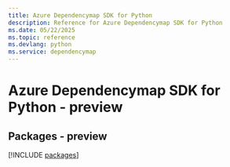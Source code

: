```yaml
---
title: Azure Dependencymap SDK for Python
description: Reference for Azure Dependencymap SDK for Python
ms.date: 05/22/2025
ms.topic: reference
ms.devlang: python
ms.service: dependencymap
---
```

# Azure Dependencymap SDK for Python - preview
## Packages - preview
[!INCLUDE [packages](dependencymap-index.md)]
